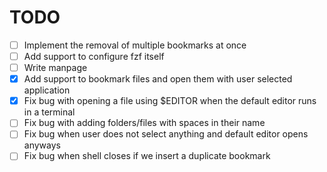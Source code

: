 # TODO
- [ ] Implement the removal of multiple bookmarks at once
- [ ] Add support to configure fzf itself
- [ ] Write manpage
- [x] Add support to bookmark files and open them with user selected application
- [x] Fix bug with opening a file using $EDITOR when the default editor runs in a terminal
- [ ] Fix bug with adding folders/files with spaces in their name
- [ ] Fix bug when user does not select anything and default editor opens anyways
- [ ] Fix bug when shell closes if we insert a duplicate bookmark
